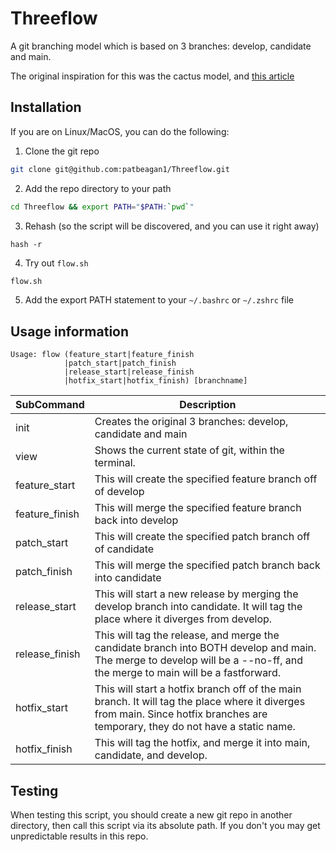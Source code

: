# Threeflow
A git branching model which is based on 3 branches: develop, candidate and main.

The original inspiration for this was the cactus model, and [this article](https://www.nomachetejuggling.com/2017/04/09/a-different-branching-strategy/)

## Installation

If you are on Linux/MacOS, you can do the following:

1. Clone the git repo 
```bash  
git clone git@github.com:patbeagan1/Threeflow.git
```

2. Add the repo directory to your path
```bash
cd Threeflow && export PATH="$PATH:`pwd`"
```

3. Rehash (so the script will be discovered, and you can use it right away)
```
hash -r
```

4. Try out `flow.sh`
```bash
flow.sh
```

5. Add the export PATH statement to your `~/.bashrc` or `~/.zshrc` file

## Usage information

```
Usage: flow (feature_start|feature_finish
            |patch_start|patch_finish
            |release_start|release_finish
            |hotfix_start|hotfix_finish) [branchname]
```

|SubCommand|Description|
|-|-|
|init|Creates the original 3 branches: develop, candidate and main|
|view|Shows the current state of git, within the terminal.|
|feature_start|This will create the specified feature branch off of develop|
|feature_finish|This will merge the specified feature branch back into develop|
|patch_start|    This will create the specified patch branch off of candidate|
|patch_finish|    This will merge the specified patch branch back into candidate|
|release_start|    This will start a new release by merging the develop branch into candidate. It will tag the place where it diverges from develop.|
|release_finish |    This will tag the release, and merge the candidate branch into BOTH develop and main. The merge to develop will be a --no-ff, and the merge to main will be a fastforward.|
|hotfix_start|    This will start a hotfix branch off of the main branch. It will tag the place where it diverges from main.    Since hotfix branches are temporary, they do not have a static name.|
|hotfix_finish|    This will tag the hotfix, and merge it into main, candidate, and develop.|

## Testing

When testing this script, you should create a new git repo in another directory, then call this script via its absolute path. If you don't you may get unpredictable results in this repo. 
